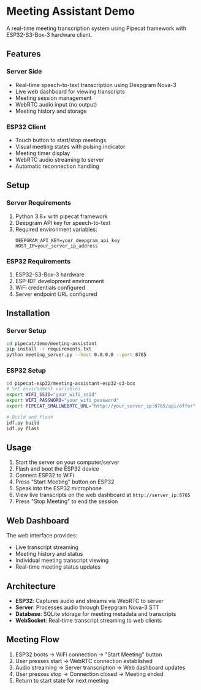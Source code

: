 # Meeting Assistant Demo

A real-time meeting transcription system using Pipecat framework with ESP32-S3-Box-3 hardware client.

## Features

### Server Side
- Real-time speech-to-text transcription using Deepgram Nova-3
- Live web dashboard for viewing transcripts
- Meeting session management
- WebRTC audio input (no output)
- Meeting history and storage

### ESP32 Client
- Touch button to start/stop meetings
- Visual meeting states with pulsing indicator
- Meeting timer display
- WebRTC audio streaming to server
- Automatic reconnection handling

## Setup

### Server Requirements
1. Python 3.8+ with pipecat framework
2. Deepgram API key for speech-to-text
3. Required environment variables:
   ```
   DEEPGRAM_API_KEY=your_deepgram_api_key
   HOST_IP=your_server_ip_address
   ```

### ESP32 Requirements
1. ESP32-S3-Box-3 hardware
2. ESP-IDF development environment
3. WiFi credentials configured
4. Server endpoint URL configured

## Installation

### Server Setup
```bash
cd pipecat/demo/meeting-assistant
pip install -r requirements.txt
python meeting_server.py --host 0.0.0.0 --port 8765
```

### ESP32 Setup
```bash
cd pipecat-esp32/meeting-assistant-esp32-s3-box
# Set environment variables
export WIFI_SSID="your_wifi_ssid"
export WIFI_PASSWORD="your_wifi_password" 
export PIPECAT_SMALLWEBRTC_URL="http://your_server_ip:8765/api/offer"

# Build and flash
idf.py build
idf.py flash
```

## Usage

1. Start the server on your computer/server
2. Flash and boot the ESP32 device
3. Connect ESP32 to WiFi
4. Press "Start Meeting" button on ESP32
5. Speak into the ESP32 microphone
6. View live transcripts on the web dashboard at `http://server_ip:8765`
7. Press "Stop Meeting" to end the session

## Web Dashboard

The web interface provides:
- Live transcript streaming
- Meeting history and status
- Individual meeting transcript viewing
- Real-time meeting status updates

## Architecture

- **ESP32**: Captures audio and streams via WebRTC to server
- **Server**: Processes audio through Deepgram Nova-3 STT
- **Database**: SQLite storage for meeting metadata and transcripts
- **WebSocket**: Real-time transcript streaming to web clients

## Meeting Flow

1. ESP32 boots → WiFi connection → "Start Meeting" button
2. User presses start → WebRTC connection established
3. Audio streaming → Server transcription → Web dashboard updates
4. User presses stop → Connection closed → Meeting ended
5. Return to start state for next meeting